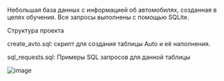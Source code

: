 Небольшая база данных с информацией об автомобилях, созданная в целях обучения.
Все запросы выполнены с помощью SQLite.

Структура проекта

create_avto.sql: скрипт для создания таблицы Auto и её наполнения.

sql_requests.sql: Примеры SQL запросов для данной таблицы

![image](https://github.com/user-attachments/assets/0eed0a89-8bb2-4f3e-b312-abef8c9c29e2)
